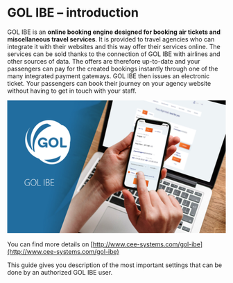 # GOL IBE – introduction

GOL IBE is an **online booking engine designed for booking air tickets and miscellaneous travel services**. It is provided to travel agencies who can integrate it with their websites and this way offer their services online. The services can be sold thanks to the connection of GOL IBE with airlines and other sources of data. The offers are therefore up-to-date and your passengers can pay for the created bookings instantly through one of the many integrated payment gateways. GOL IBE then issues an electronic ticket. Your passengers can book their journey on your agency website without having to get in touch with your staff.

![](.gitbook/assets/image-8.png)

You can find more details on [http://www.cee-systems.com/gol-ibe](http://www.cee-systems.com/gol-ibe)

This guide gives you description of the most important settings that can be done by an authorized GOL IBE user.

